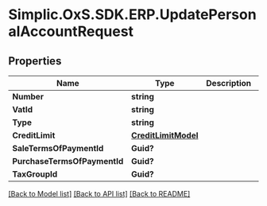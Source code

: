 # Simplic.OxS.SDK.ERP.UpdatePersonalAccountRequest

## Properties

Name | Type | Description | Notes
------------ | ------------- | ------------- | -------------
**Number** | **string** |  | [optional] 
**VatId** | **string** |  | [optional] 
**Type** | **string** |  | [optional] 
**CreditLimit** | [**CreditLimitModel**](CreditLimitModel.md) |  | [optional] 
**SaleTermsOfPaymentId** | **Guid?** |  | [optional] 
**PurchaseTermsOfPaymentId** | **Guid?** |  | [optional] 
**TaxGroupId** | **Guid?** |  | [optional] 

[[Back to Model list]](../README.md#documentation-for-models) [[Back to API list]](../README.md#documentation-for-api-endpoints) [[Back to README]](../README.md)

